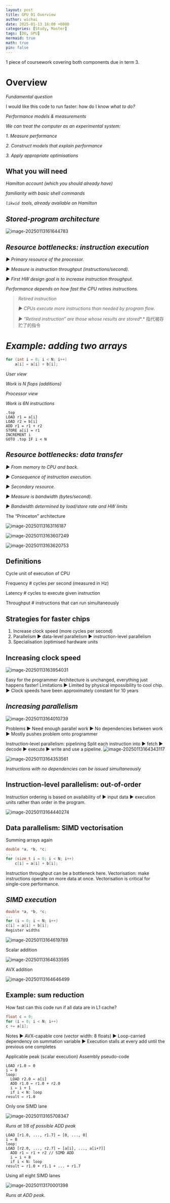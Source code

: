 ```yaml
---
layout: post
title: GPU 01 Overview 
author: wichai
date: 2025-01-13 16:00 +0000 
categories: [Study, Master]
tags: [DU, GPU]
mermaid: true
math: true
pin: false
---
```




1 piece of coursework covering both components due in term 3.



# Overview

*Fundamental question*

I would like this code to run faster: how do I know *what* *to do?*



*Performance models & measurements*

*We can treat the computer as an experimental system:*

*1.* *Measure performance*

*2.* *Construct models that explain performance*

*3.* *Apply appropriate optimisations*



## What you will need

*Hamilton account (which you should already have)*

*familiarity with basic shell commands*

*`likwid `tools, already available on Hamilton*



## *Stored-program architecture*

![image-20250113161644783](https://wichaiblog-1316355194.cos.ap-hongkong.myqcloud.com/image-20250113161644783.png)





## *Resource bottlenecks: instruction execution*

*▶* *Primary resource of the processor.*

*▶* *Measure is instruction throughput (instructions/second).*

*▶* *First HW design goal is to increase instruction throughput.*

*Performance depends on how fast the CPU* *retires* *instructions.*

> *Retired instruction*
>
> *▶* *CPUs execute more instructions than needed by program flow.*
>
> *▶* *“Retired instruction” are those whose results are* *stored**.* 指代被存贮了的指令



# *Example: adding two arrays*

```C
for (int i = 0; i < N; i++)
	a[i] = a[i] + b[i];
```

*User view*

*Work is N flops (additions)*



*Processor view*

*Work is 6N instructions*

```
.top
LOAD r1 = a[i]
LOAD r2 = b[i]
ADD r1 = r1 + r2
STORE a[i] = r1
INCREMENT i
GOTO .top IF i < N
```





## *Resource bottlenecks: data transfer*

*▶* *From memory to CPU and back.*

*▶* *Consequence of instruction execution.*

*▶* *Secondary resource.*

*▶* *Measure is bandwidth (bytes/second).*

*▶* *Bandwidth determined by load/store rate and HW limits*



The “Princeton” architecture

![image-20250113163116187](https://wichaiblog-1316355194.cos.ap-hongkong.myqcloud.com/image-20250113163116187.png)

![image-20250113163607249](https://wichaiblog-1316355194.cos.ap-hongkong.myqcloud.com/image-20250113163607249.png)

![image-20250113163620753](https://wichaiblog-1316355194.cos.ap-hongkong.myqcloud.com/image-20250113163620753.png)



## Definitions
Cycle unit of execution of CPU

Frequency # cycles per second (measured in Hz)

Latency # cycles to execute given instruction

Throughput # instructions that can run simultaneously



## Strategies for faster chips

1. Increase clock speed (more cycles per second)
2. Parallelism
▶ data-level parallelism
▶ instruction-level parallelism
3. Specialisation (optimised hardware units





## Increasing clock speed

![image-20250113163954031](https://wichaiblog-1316355194.cos.ap-hongkong.myqcloud.com/image-20250113163954031.png)

Easy for the programmer
Architecture is unchanged, everything just happens faster!
Limitations
▶ Limited by physical impossibility to cool chip.
▶ Clock speeds have been approximately constant for 10 years



## *Increasing parallelism*

![image-20250113164010739](https://wichaiblog-1316355194.cos.ap-hongkong.myqcloud.com/image-20250113164010739.png)

Problems
▶ Need enough parallel work
▶ No dependencies between work
▶ Mostly pushes problem onto programmer





Instruction-level parallelism: pipelining
Split each instruction into
▶ fetch
▶ decode
▶ execute
▶ write
and use a pipeline.
![image-20250113164343117](https://wichaiblog-1316355194.cos.ap-hongkong.myqcloud.com/image-20250113164343117.png)





![image-20250113164353561](https://wichaiblog-1316355194.cos.ap-hongkong.myqcloud.com/image-20250113164353561.png)

*Instructions with no dependencies can be issued* *simultaneously*





## Instruction-level parallelism: out-of-order
Instruction ordering is based on availability of
▶ input data
▶ execution units
rather than order in the program.

![image-20250113164440274](https://wichaiblog-1316355194.cos.ap-hongkong.myqcloud.com/image-20250113164440274.png)



## Data parallelism: SIMD vectorisation
Summing arrays again

```c
double *a, *b, *c;
...
for (size_t i = 0; i < N; i++)
	c[i] = a[i] + b[i];
```

Instruction throughput can be a bottleneck here.
Vectorisation: make instructions operate on more data at once.
Vectorisation is critical for single-core performance.



## *SIMD execution*

```c
double *a, *b, *c;
...
for (i = 0; i < N; i++)
c[i] = a[i] + b[i];
Register widths
```

![image-20250113164619789](https://wichaiblog-1316355194.cos.ap-hongkong.myqcloud.com/image-20250113164619789.png)

Scalar addition

![image-20250113164633595](https://wichaiblog-1316355194.cos.ap-hongkong.myqcloud.com/image-20250113164633595.png)

AVX addition

![image-20250113164646499](https://wichaiblog-1316355194.cos.ap-hongkong.myqcloud.com/image-20250113164646499.png)





## Example: sum reduction
How fast can this code run if all data are in L1 cache?

```c
float c = 0;
for (i = 0; i < N; i++)
c += a[i];
```

Notes
▶ AVX-capable core (vector width: 8 floats)
▶ Loop-carried dependency on summation variable
▶ Execution stalls at every add until the previous one completes



Applicable peak (scalar execution)
Assembly pseudo-code

```pseudocode
LOAD r1.0 ← 0
i ← 0
loop:
  LOAD r2.0 ← a[i]
  ADD r1.0 ← r1.0 + r2.0 
  i ← i + 1
  if i < N: loop
result ← r1.0
```

Only one SIMD lane

![image-20250113165708347](https://wichaiblog-1316355194.cos.ap-hongkong.myqcloud.com/image-20250113165708347.png)

*Runs at* *1/8 of possible ADD peak*



```pseudocode
LOAD [r1.0, ..., r1.7] ← [0, ..., 0]
i ← 0
loop:
LOAD [r2.0, ..., r2.7] ← [a[i], ..., a[i+7]]
  ADD r1 ← r1 + r2 // SIMD ADD
  i ← i + 8
  if i < N: loop
result ← r1.0 + r1.1 + ... + r1.7
```

Using all eight SIMD lanes

![image-20250113170001398](https://wichaiblog-1316355194.cos.ap-hongkong.myqcloud.com/image-20250113170001398.png)

*Runs at ADD peak.*